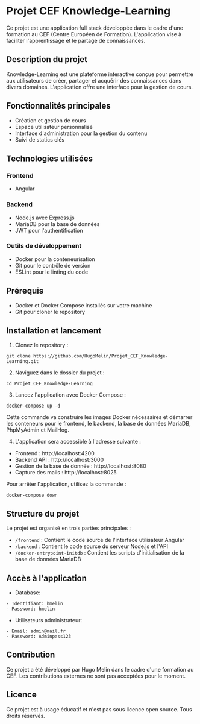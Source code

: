 # Projet CEF Knowledge-Learning

Ce projet est une application full stack développée dans le cadre d'une formation au CEF (Centre Européen de Formation). L'application vise à faciliter l'apprentissage et le partage de connaissances.

## Description du projet

Knowledge-Learning est une plateforme interactive conçue pour permettre aux utilisateurs de créer, partager et acquérir des connaissances dans divers domaines. L'application offre une interface pour la gestion de cours.

## Fonctionnalités principales

- Création et gestion de cours
- Espace utilisateur personnalisé
- Interface d'administration pour la gestion du contenu
- Suivi de statics clés

## Technologies utilisées

### Frontend
- Angular

### Backend
- Node.js avec Express.js
- MariaDB pour la base de données
- JWT pour l'authentification

### Outils de développement
- Docker pour la conteneurisation
- Git pour le contrôle de version
- ESLint pour le linting du code

## Prérequis

- Docker et Docker Compose installés sur votre machine
- Git pour cloner le repository

## Installation et lancement

1. Clonez le repository :

````
git clone https://github.com/HugoMelin/Projet_CEF_Knowledge-Learning.git
````

2. Naviguez dans le dossier du projet :

````
cd Projet_CEF_Knowledge-Learning
````

3. Lancez l'application avec Docker Compose :

````
docker-compose up -d
````


Cette commande va construire les images Docker nécessaires et démarrer les conteneurs pour le frontend, le backend, la base de données MariaDB, PhpMyAdmin et MailHog.

4. L'application sera accessible à l'adresse suivante :
- Frontend : http://localhost:4200
- Backend API : http://localhost:3000
- Gestion de la base de donnée : http://localhost:8080
- Capture des mails : http://localhost:8025

Pour arrêter l'application, utilisez la commande :

````
docker-compose down
````

## Structure du projet

Le projet est organisé en trois parties principales :

- `/frontend` : Contient le code source de l'interface utilisateur Angular
- `/backend` : Contient le code source du serveur Node.js et l'API
- `/docker-entrypoint-initdb` : Contient les scripts d'initialisation de la base de données MariaDB

## Accès à l'application

- Database:
````
- Identifiant: hmelin
- Password: hmelin
````

- Utilisateurs administrateur: 
````
- Email: admin@mail.fr
- Password: Adminpass123
````

## Contribution

Ce projet a été développé par Hugo Melin dans le cadre d'une formation au CEF. Les contributions externes ne sont pas acceptées pour le moment.

## Licence

Ce projet est à usage éducatif et n'est pas sous licence open source. Tous droits réservés.